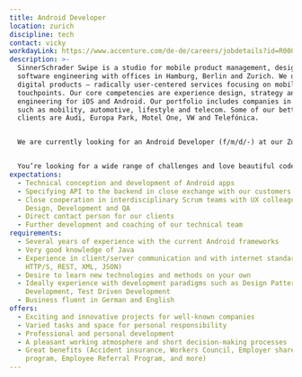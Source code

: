```yaml
---
title: Android Developer
location: zurich
discipline: tech
contact: vicky
workdayLink: https://www.accenture.com/de-de/careers/jobdetails?id=R00028293_de&title=Android+Developer+%7c+SinnerSchrader+(f%2fm%2fd%2f-)
description: >-
  SinnerSchrader Swipe is a studio for mobile product management, design and
  software engineering with offices in Hamburg, Berlin and Zurich. We develop
  digital products – radically user-centered services focusing on mobile
  touchpoints. Our core competencies are experience design, strategy and mobile
  engineering for iOS and Android. Our portfolio includes companies in sectors
  such as mobility, automotive, lifestyle and telecom. Some of our better known
  clients are Audi, Europa Park, Motel One, VW and Telefónica.


  We are currently looking for an Android Developer (f/m/d/-) at our Zurich office.


  You’re looking for a wide range of challenges and love beautiful code? You are passionate about what you do and love working with the latest technologies and development methods? Then it’s you we’re looking for!
expectations:
  - Technical conception and development of Android apps
  - Specifying API to the backend in close exchange with our customers
  - Close cooperation in interdisciplinary Scrum teams with UX colleagues,
    Design, Development and QA
  - Direct contact person for our clients
  - Further development and coaching of our technical team
requirements:
  - Several years of experience with the current Android frameworks
  - Very good knowledge of Java
  - Experience in client/server communication and with internet standards (e.g.
    HTTP/S, REST, XML, JSON)
  - Desire to learn new technologies and methods on your own
  - Ideally experience with development paradigms such as Design Patterns, Agile
    Development, Test Driven Development
  - Business fluent in German and English
offers:
  - Exciting and innovative projects for well-known companies
  - Varied tasks and space for personal responsibility
  - Professional and personal development
  - A pleasant working atmosphere and short decision-making processes
  - Great benefits (Accident insurance, Workers Council, Employer share purchase
    program, Employee Referral Program, and more)
---
```

